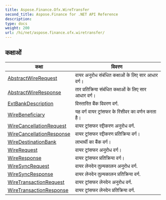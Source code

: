 ```yaml
---
title: Aspose.Finance.Ofx.WireTransfer
second_title: Aspose.Finance for .NET API Reference
description: 
type: docs
weight: 200
url: /hi/net/aspose.finance.ofx.wiretransfer/
---
```



## कक्षाओं

| कक्षा | विवरण |
| --- | --- |
| [AbstractWireRequest](./abstractwirerequest/) | वायर अनुरोध संबंधित कक्षाओं के लिए सार आधार वर्ग। |
| [AbstractWireResponse](./abstractwireresponse/) | तार प्रतिक्रिया संबंधित कक्षाओं के लिए सार आधार वर्ग। |
| [ExtBankDescription](./extbankdescription/) | विस्तारित बैंक विवरण वर्ग. |
| [WireBeneficiary](./wirebeneficiary/) | यह वर्ग वायर ट्रांसफर के रिसीवर का वर्णन करता है। |
| [WireCancellationRequest](./wirecancellationrequest/) | वायर ट्रांसफर रद्दीकरण अनुरोध वर्ग. |
| [WireCancellationResponse](./wirecancellationresponse/) | वायर ट्रांसफर रद्दीकरण प्रतिक्रिया वर्ग। |
| [WireDestinationBank](./wiredestinationbank/) | लाभार्थी का बैंक वर्ग। |
| [WireRequest](./wirerequest/) | वायर ट्रांसफर अनुरोध वर्ग। |
| [WireResponse](./wireresponse/) | वायर ट्रांसफर प्रतिक्रिया वर्ग। |
| [WireSyncRequest](./wiresyncrequest/) | वायर लेनदेन तुल्यकालन अनुरोध वर्ग. |
| [WireSyncResponse](./wiresyncresponse/) | वायर लेनदेन तुल्यकालन प्रतिक्रिया वर्ग. |
| [WireTransactionRequest](./wiretransactionrequest/) | वायर ट्रांसफर लेनदेन अनुरोध वर्ग. |
| [WireTransactionResponse](./wiretransactionresponse/) | वायर ट्रांसफर लेनदेन प्रतिक्रिया वर्ग. |


